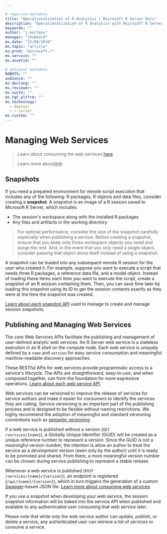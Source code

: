 ```yaml
---

# required metadata
title: "Operationalization of R Analytics | Microsoft R Server Docs"
description: "Operationalization of R Analytics with Microsoft R Server"
keywords: ""
author: "j-martens"
manager: "jhubbard"
ms.date: "12/08/2016"
ms.topic: "article"
ms.prod: "microsoft-r"
ms.service: ""
ms.assetid: ""

# optional metadata
ROBOTS: ""
audience: ""
ms.devlang: ""
ms.reviewer: ""
ms.suite: ""
ms.tgt_pltfrm: ""
ms.technology: 
  - deployr
  - r-server
ms.custom: ""
---
```


# Managing Web Services



> Learn about consuming the web services [here](api-client-libraries.md)
>
> Learn more about@@


## Snapshots

If you need a prepared environment for remote script execution that includes any of the following: R packages, R objects and data files, consider creating a **snapshot**. A snapshot is an image of a R session saved to Microsoft R Server, which includes:
+ The session's workspace along with the installed R packages
+ Any files and artifacts in the working directory

>For optimal performance, consider the size of the snapshot carefully especially when publishing a service. Before creating a snapshot, ensure that you keep only those workspace objects you need and purge the rest.  And, in the event that you only need a single object, consider passing that object alone itself instead of using a snapshot.

A snapshot can be loaded into any subsequent remote R session for the user who created it.  For example, suppose you want to execute a script that needs three R packages, a reference data file, and a model object.   Instead of loading these items each time you want to execute the script, create a snapshot of an R session containing them. Then, you can save time later by loading this snapshot using its ID to get the session contents exactly as they were at the time the snapshot was created. 

[Learn about each snapshot API](https://microsoft.github.io/deployr-api-docs/9.0.1/#snapshot-apis) used to manage to create and manage session snapshots.


## Publishing and Managing Web Services

The core Web Services APIs facilitate the publishing and management of user-defined analytic web services. An R Server web service is a stateless execution in an R shell on the compute node. Each web service is uniquely defined by a `name` and `version` for easy service consumption and meaningful machine-readable discovery approaches. 

These RESTful APIs for web services provide programmatic access to a service's lifecycle. The APIs are straightforward, easy-to-use, and when composed together, can form the foundation for more expressive operations. [Learn about each web service API](https://microsoft.github.io/deployr-api-docs/9.0.1/#services-management-apis).

Web services can be versioned to improve the release of services for service authors and make it easier for consumers to identify the services they are calling.  Service versioning is an important part of the publishing process and is designed to be flexible without naming restrictions. We highly recommend the adoption of meaningful and standard versioning conventions such as [semantic versioning](http://semver.org/).

If a web service is published without a version (<code>GET /services/{name}</code>), a Globally Unique Identifier (GUID) will be created as a unique reference number to represent a version. Since the GUID is not a meaningful version number, the intention is allow an author to treat the service as a <i>development</i> version (seen only by the author) until it is ready to be promoted and shared. From there, a more meaningful version number can be chosen during service publishing to represent a stable release.

Whenever a web service is published (<code>POST /services/{name}/{version}</code>), an endpoint is registered (<code>/api/{name}/{version}</code>), which in turn triggers the generation of a custom <a href="http://swagger.io/">Swagger</a>-based JSON file. <a href="api-client-libraries.md">Learn more about consuming web services</a>.

If you use a snapshot when developing your web service, the session snapshot information will be baked into the service API when published and available to any authenticated user consuming that web service later.

Please note that while only the web service author can update, publish, or delete a service, any authenticated user can retrieve a list of services or consume a service. 
